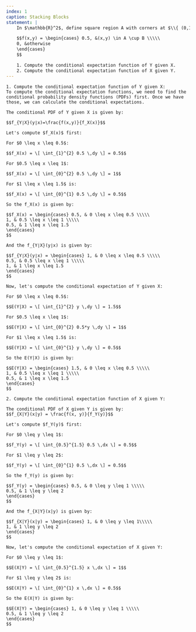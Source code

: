 ```yaml
---
index: 1
caption: Stacking Blocks
statement: |
    In $\mathbb{R}^2$, define square region A with corners at $\\{ (0,1), (1,1),(1,2), (0,2) \\}$ and square region B with corners at $\\{ (0.5,0),(1.5,0),(1.5,1),(0.5,1) \\}$.  Suppose that random variables X and Y have joint density given by,

    $$f(x,y) = \begin{cases} 0.5, &(x,y) \in A \cup B \\\\\
    0, &otherwise
    \end{cases} 
    $$

    1. Compute the conditional expectation function of Y given X.  
    2. Compute the conditional expectation function of X given Y.
---
```

   

    1. Compute the conditional expectation function of Y given X:
    To compute the conditional expectation functions, we need to find the conditional probability density functions (PDFs) first. Once we have those, we can calculate the conditional expectations.

    The conditional PDF of Y given X is given by:

    $$f_{Y∣X}(y∣x)=\frac{f(x,y)}{f_X(x)}$$​

    Let's compute $f_X(x)$ first:

    For $0 \leq x \leq 0.5$: 
    
    $$f_X(x) = \[ \int_{1}^{2} 0.5 \,dy \] = 0.5$$

    For $0.5 \leq x \leq 1$:

    $$f_X(x) = \[ \int_{0}^{2} 0.5 \,dy \] = 1$$

    For $1 \leq x \leq 1.5$ is: 

    $$f_X(x) = \[ \int_{0}^{1} 0.5 \,dy \] = 0.5$$

    So the f_X(x) is given by:

    $$f_X(x) = \begin{cases} 0.5, & 0 \leq x \leq 0.5 \\\\\
    1, & 0.5 \leq x \leq 1 \\\\\
    0.5, & 1 \leq x \leq 1.5
    \end{cases} 
    $$

    And the f_{Y∣X}(y∣x) is given by:

    $$f_{Y∣X}(y∣x) = \begin{cases} 1, & 0 \leq x \leq 0.5 \\\\\
    0.5, & 0.5 \leq x \leq 1 \\\\\
    1, & 1 \leq x \leq 1.5
    \end{cases} 
    $$

    Now, let's compute the conditional expectation of Y given X:

    For $0 \leq x \leq 0.5$: 
    
    $$E(Y|X) = \[ \int_{1}^{2} y \,dy \] = 1.5$$

    For $0.5 \leq x \leq 1$:

    $$E(Y|X) = \[ \int_{0}^{2} 0.5*y \,dy \] = 1$$

    For $1 \leq x \leq 1.5$ is: 

    $$E(Y|X) = \[ \int_{0}^{1} y \,dy \] = 0.5$$

    So the E(Y|X) is given by:

    $$E(Y|X) = \begin{cases} 1.5, & 0 \leq x \leq 0.5 \\\\\
    1, & 0.5 \leq x \leq 1 \\\\\
    0.5, & 1 \leq x \leq 1.5
    \end{cases} 
    $$

    2. Compute the conditional expectation function of X given Y:

    The conditional PDF of X given Y is given by:
    $$f_{X|Y}(x|y) = \frac{f(x, y)}{f_Y(y)}$$

    Let's compute $f_Y(y)$ first:

    For $0 \leq y \leq 1$:

    $$f_Y(y) = \[ \int_{0.5}^{1.5} 0.5 \,dx \] = 0.5$$

    For $1 \leq y \leq 2$:

    $$f_Y(y) = \[ \int_{0}^{1} 0.5 \,dx \] = 0.5$$

    So the f_Y(y) is given by:

    $$f_Y(y) = \begin{cases} 0.5, & 0 \leq y \leq 1 \\\\\
    0.5, & 1 \leq y \leq 2
    \end{cases} 
    $$

    And the f_{X|Y}(x|y) is given by:

    $$f_{X|Y}(x|y) = \begin{cases} 1, & 0 \leq y \leq 1\\\\\
    1, & 1 \leq y \leq 2
    \end{cases} 
    $$

    Now, let's compute the conditional expectation of X given Y:

    For $0 \leq y \leq 1$:

    $$E(X|Y) = \[ \int_{0.5}^{1.5} x \,dx \] = 1$$

    For $1 \leq y \leq 2$ is: 

    $$E(X|Y) = \[ \int_{0}^{1} x \,dx \] = 0.5$$

    So the E(X|Y) is given by:

    $$E(X|Y) = \begin{cases} 1, & 0 \leq y \leq 1 \\\\\
    0.5, & 1 \leq y \leq 2
    \end{cases} 
    $$

    

